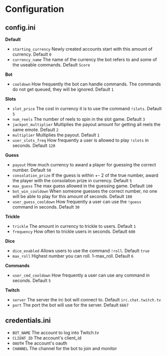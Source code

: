 # Configuration

## config.ini

 **Default**
 
 * `starting_currency` Newly created accounts start with this amount of 
 currency. Default `0`
 * `currency_name` The name of the currency the bot refers to and some of the
  useable commands. Default `Score`
  
  **Bot**
  
  * `cooldown` How frequently the bot can handle commands. The commands do 
  not get queued, they will be ignored. Default `1`
  
  **Slots**
  
  * `slot_price` The cost in currency it is to use the command `!slots`. 
  Default `5`
  * `num_reels` The number of reels to spin in the slot game. Default `3`
  * `jackpot_multiplier` Multiplies the payout amount for getting all reels 
  the same emote. Default `2`
  * `multiplier` Multiplies the payout. Default `1`
  * `user_slots_freq` How frequently a user is allowed to play `!slots` in 
  seconds. Default `120`
  
  **Guess**
  
  * `payout` How much currency to award a player for guessing the correct 
  number. Default `50`
  * `consolation_prize` If the guess is within +- 2 of the true number, award
   the player with the consolation prize in currency. Default `5`
  * `max_guess` The max guess allowed in the guessing game. 
   Default `100`
  * `bot_win_cooldown` When someone guesses the correct number, no one will 
  be able to play for this amount of seconds. Default `180`
  * `user_guess_cooldown` How frequently a user can use the `!guess` command 
  in seconds. Default `30`
  
  **Trickle**
  
  * `trickle` The amount in currency to trickle to users. Default `1`
  * `frequency` How often to trickle users in seconds. Default `600`
  
  **Dice**
  
  * `dice_enabled` Allows users to use the command `!roll`. Default `true`
  * `max_roll` Highest number you can roll. 1-max_roll. Default `6`
  
  **Commands**
  
  * `user_cmd_cooldown` How frequently a user can use any command in seconds. 
  Default `5`
  
  **Twitch**
  
  * `server` The server the irc bot will connect to. Default `irc.chat.twitch.tv`
  * `port` The port the bot will use for the server. Default `6667` 
  
 ## credentials.ini
 
 * `BOT_NAME` The account to log into Twitch.tv
 * `CLIENT_ID` The account's client_id
 * `OAUTH` The account's oauth
 * `CHANNEL` The channel for the bot to join and monitor
